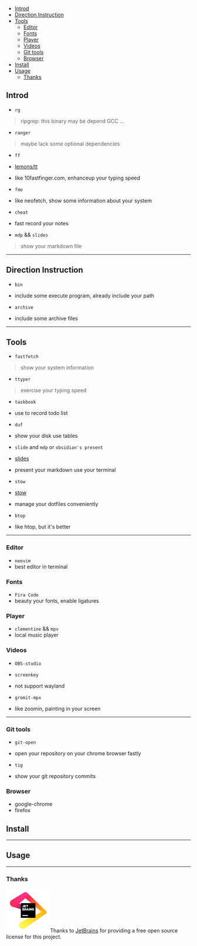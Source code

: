 <!-- vim-markdown-toc GitLab -->

* [Introd](#introd)
* [Direction Instruction](#direction-instruction)
* [Tools](#tools)
  * [Editor](#editor)
  * [Fonts](#fonts)
  * [Player](#player)
  * [Videos](#videos)
  * [Git tools](#git-tools)
  * [Browser](#browser)
* [Install](#install)
* [Usage](#usage)
  * [Thanks](#thanks)

<!-- vim-markdown-toc -->
## Introd
- `rg`
> ripgrep: this binary may be depend GCC ...

- `ranger`
> maybe lack some optional dependencies

- `ff`

- [lemons/tt](https://github.com/lemnos/tt)

- like 10fastfinger.com, enhanceup your typing speed

- `fmo`

- like neofetch, show some information about your system

- `cheat`

- fast record your notes

- `mdp` && `slides`
> show your markdown file

---

## Direction Instruction

- `bin`

- include some execute program, already include your path

- `archive`

- include some archive files

---

## Tools

- `fastfetch`
> show your system information

- `ttyper`
> exercise your typing speed

- `taskbook`

- use to record todo list

- `duf`

- show your disk use tables

- `slide` and `mdp` or `obsidian's present`

- [slides](https://github.com/maaslalani/slides)

- present your markdown use your terminal

- `stow`

- [stow](https://www.gnu.org/software/stow/)

- manage your dotfiles conveniently

- `btop`

- like htop, but it's better

---

### Editor

- `neovim`
- best editor in terminal

### Fonts

- `Fira Code`
- beauty your fonts, enable ligatures

### Player

- `clementine` && `mpv`
- local music player

### Videos

- `OBS-studio`

- `screenkey`

- not support wayland

- `gromit-mpx`

- like zoomin, painting in your screen

---

### Git tools

- `git-open`

- open your repository on your chrome browser fastly

- `tig`

- show your git repository commits

### Browser

- google-chrome
- firefox

<!--TODO-->
<!--- [ ] list-->

## Install

---

## Usage

---


### Thanks

<a href="https://jb.gg/OpenSource"><img src=".screenshots/jb_beam.svg" alt="JetBrains Logo" width="120px"/></a>Thanks to [JetBrains](https://jb.gg/OpenSource)  for providing a free open source license for this project.
